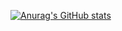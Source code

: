 [![Anurag's GitHub stats](https://github-readme-stats.vercel.app/api?username=Ksbjt)](https://github.com/anuraghazra/github-readme-stats)
